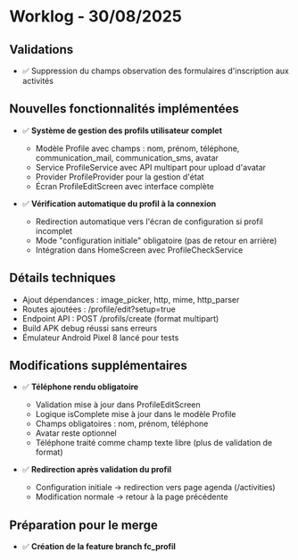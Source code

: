 # Worklog - 30/08/2025

## Validations
- ✅ Suppression du champs observation des formulaires d'inscription aux activités

## Nouvelles fonctionnalités implémentées
- ✅ **Système de gestion des profils utilisateur complet**
  - Modèle Profile avec champs : nom, prénom, téléphone, communication_mail, communication_sms, avatar
  - Service ProfileService avec API multipart pour upload d'avatar
  - Provider ProfileProvider pour la gestion d'état
  - Écran ProfileEditScreen avec interface complète
  
- ✅ **Vérification automatique du profil à la connexion**
  - Redirection automatique vers l'écran de configuration si profil incomplet
  - Mode "configuration initiale" obligatoire (pas de retour en arrière)
  - Intégration dans HomeScreen avec ProfileCheckService

## Détails techniques
- Ajout dépendances : image_picker, http, mime, http_parser
- Routes ajoutées : /profile/edit?setup=true
- Endpoint API : POST /profils/create (format multipart)
- Build APK debug réussi sans erreurs
- Émulateur Android Pixel 8 lancé pour tests

## Modifications supplémentaires
- ✅ **Téléphone rendu obligatoire**
  - Validation mise à jour dans ProfileEditScreen
  - Logique isComplete mise à jour dans le modèle Profile
  - Champs obligatoires : nom, prénom, téléphone
  - Avatar reste optionnel
  - Téléphone traité comme champ texte libre (plus de validation de format)

- ✅ **Redirection après validation du profil**
  - Configuration initiale → redirection vers page agenda (/activities)
  - Modification normale → retour à la page précédente

## Préparation pour le merge
- ✅ **Création de la feature branch fc_profil**